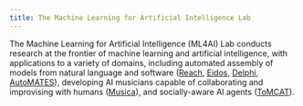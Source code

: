 ```yaml
---
title: The Machine Learning for Artificial Intelligence Lab
---
```


The Machine Learning for Artificial Intelligence (ML4AI) Lab conducts research
at the frontier of machine learning and artificial intelligence, with
applications to a variety of domains, including automated assembly of
models from natural language and software ([Reach](https://github.com/clulab/reach),
[Eidos](https://github.com/clulab/eidos),
[Delphi](https://ml4ai.github.io/delphi),
[AutoMATES](https://ml4ai.github.io/automates)), developing AI musicians
capable of collaborating and improvising with humans
([Musica](http://musica.ml4ai.org/)), and socially-aware AI agents ([ToMCAT](https://ml4ai.github.io/tomcat)).
